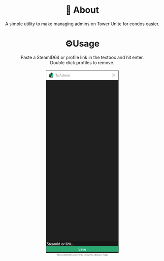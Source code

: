 ﻿<div style="text-align: center;">

# 📄 About
A simple utility to make managing admins on Tower Unite for condos easier.

# ⚙️Usage
Paste a SteamID64 or profile link in the textbox and hit enter.<br>
Double click profiles to remove.
<br>
<br>
![Example](./.media/example.gif)
<br>
<sup><sup><sup><sup><sup><sup>
(Names and SteamIDs censored for the privacy of the individuals in the gif.)
</sup></sup></sup></sup></sup></sup>
</div>